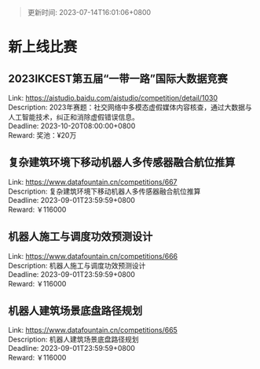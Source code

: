 > 更新时间: 2023-07-14T16:01:06+0800 

# 新上线比赛


## 2023IKCEST第五届“一带一路”国际大数据竞赛
Link: https://aistudio.baidu.com/aistudio/competition/detail/1030  
Description: 2023年赛题：社交网络中多模态虚假媒体内容核查，通过大数据与人工智能技术，纠正和消除虚假错误信息。  
Deadline: 2023-10-20T08:00:00+0800  
Reward: 奖池：¥20万  

## 复杂建筑环境下移动机器人多传感器融合航位推算
Link: https://www.datafountain.cn/competitions/667  
Description: 复杂建筑环境下移动机器人多传感器融合航位推算  
Deadline: 2023-09-01T23:59:59+0800  
Reward: ￥116000  

## 机器人施工与调度功效预测设计
Link: https://www.datafountain.cn/competitions/666  
Description: 机器人施工与调度功效预测设计  
Deadline: 2023-09-01T23:59:59+0800  
Reward: ￥116000  

## 机器人建筑场景底盘路径规划
Link: https://www.datafountain.cn/competitions/665  
Description: 机器人建筑场景底盘路径规划  
Deadline: 2023-09-01T23:59:59+0800  
Reward: ￥116000  

